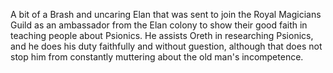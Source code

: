 A bit of a Brash and uncaring Elan that was sent to join the Royal Magicians Guild as an ambassador from the Elan colony to show their good faith in teaching people about Psionics.  He assists Oreth in researching Psionics, and he does his duty faithfully and without guestion, although that does not stop him from constantly muttering about the old man's incompetence.
